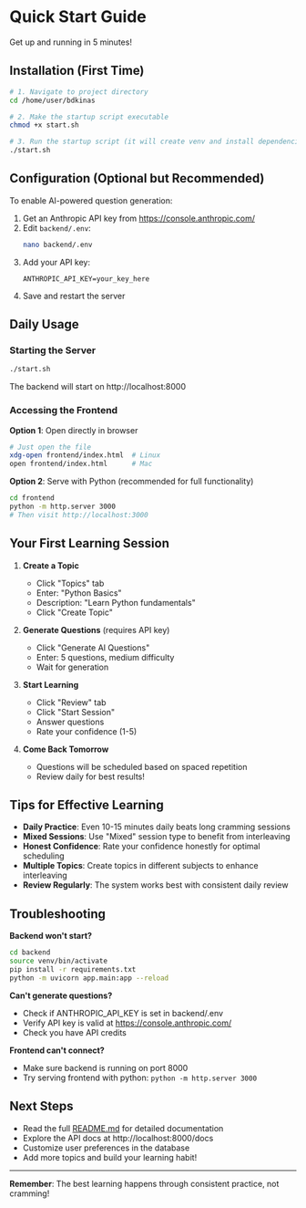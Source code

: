 # Quick Start Guide

Get up and running in 5 minutes!

## Installation (First Time)

```bash
# 1. Navigate to project directory
cd /home/user/bdkinas

# 2. Make the startup script executable
chmod +x start.sh

# 3. Run the startup script (it will create venv and install dependencies)
./start.sh
```

## Configuration (Optional but Recommended)

To enable AI-powered question generation:

1. Get an Anthropic API key from https://console.anthropic.com/
2. Edit `backend/.env`:
   ```bash
   nano backend/.env
   ```
3. Add your API key:
   ```
   ANTHROPIC_API_KEY=your_key_here
   ```
4. Save and restart the server

## Daily Usage

### Starting the Server

```bash
./start.sh
```

The backend will start on http://localhost:8000

### Accessing the Frontend

**Option 1**: Open directly in browser
```bash
# Just open the file
xdg-open frontend/index.html  # Linux
open frontend/index.html      # Mac
```

**Option 2**: Serve with Python (recommended for full functionality)
```bash
cd frontend
python -m http.server 3000
# Then visit http://localhost:3000
```

## Your First Learning Session

1. **Create a Topic**
   - Click "Topics" tab
   - Enter: "Python Basics"
   - Description: "Learn Python fundamentals"
   - Click "Create Topic"

2. **Generate Questions** (requires API key)
   - Click "Generate AI Questions"
   - Enter: 5 questions, medium difficulty
   - Wait for generation

3. **Start Learning**
   - Click "Review" tab
   - Click "Start Session"
   - Answer questions
   - Rate your confidence (1-5)

4. **Come Back Tomorrow**
   - Questions will be scheduled based on spaced repetition
   - Review daily for best results!

## Tips for Effective Learning

- **Daily Practice**: Even 10-15 minutes daily beats long cramming sessions
- **Mixed Sessions**: Use "Mixed" session type to benefit from interleaving
- **Honest Confidence**: Rate your confidence honestly for optimal scheduling
- **Multiple Topics**: Create topics in different subjects to enhance interleaving
- **Review Regularly**: The system works best with consistent daily review

## Troubleshooting

**Backend won't start?**
```bash
cd backend
source venv/bin/activate
pip install -r requirements.txt
python -m uvicorn app.main:app --reload
```

**Can't generate questions?**
- Check if ANTHROPIC_API_KEY is set in backend/.env
- Verify API key is valid at https://console.anthropic.com/
- Check you have API credits

**Frontend can't connect?**
- Make sure backend is running on port 8000
- Try serving frontend with python: `python -m http.server 3000`

## Next Steps

- Read the full [README.md](README.md) for detailed documentation
- Explore the API docs at http://localhost:8000/docs
- Customize user preferences in the database
- Add more topics and build your learning habit!

---

**Remember**: The best learning happens through consistent practice, not cramming!
